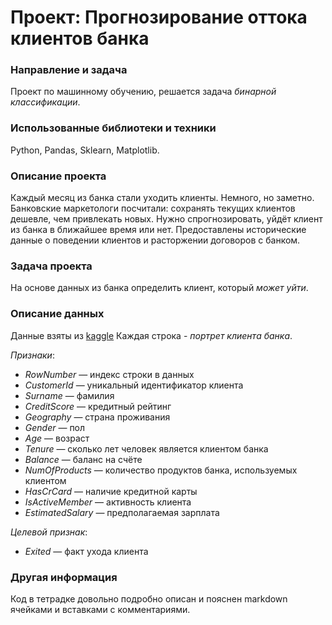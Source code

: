 # Проект: Прогнозирование оттока клиентов банка

### Направление и задача
Проект по машинному обучению, решается задача *бинарной классификации*.

### Использованные библиотеки и техники
Python, Pandas, Sklearn, Matplotlib.

### Описание проекта
Каждый месяц из банка стали уходить клиенты. Немного, но заметно. Банковские маркетологи посчитали: сохранять текущих клиентов дешевле, чем привлекать новых.
Нужно спрогнозировать, уйдёт клиент из банка в ближайшее время или нет. Предоставлены исторические данные о поведении клиентов и расторжении договоров с банком.

### Задача проекта
На основе данных из банка определить клиент, который *может уйти*.

### Описание данных
Данные взяты из [kaggle](https://www.kaggle.com/barelydedicated/bank-customer-churn-modeling)
Каждая строка - *портрет клиента банка*.

*Признаки*:

- *RowNumber* — индекс строки в данных
- *CustomerId* — уникальный идентификатор клиента
- *Surname* — фамилия
- *CreditScore* — кредитный рейтинг
- *Geography* — страна проживания
- *Gender* — пол
- *Age* — возраст
- *Tenure* — сколько лет человек является клиентом банка
- *Balance* — баланс на счёте
- *NumOfProducts* — количество продуктов банка, используемых клиентом
- *HasCrCard* — наличие кредитной карты
- *IsActiveMember* — активность клиента
- *EstimatedSalary* — предполагаемая зарплата

*Целевой признак*:

- *Exited* — факт ухода клиента

### Другая информация
Код в тетрадке довольно подробно описан и пояснен markdown ячейками и вставками с комментариями.
